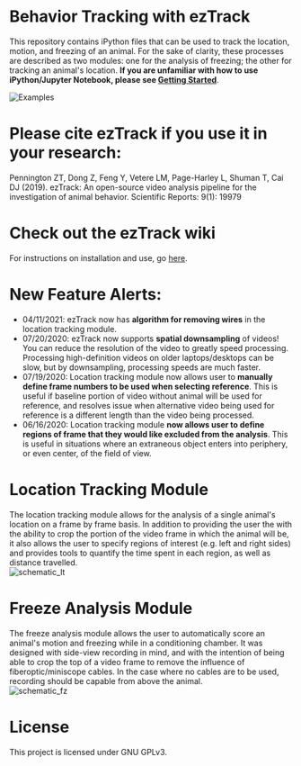 # Behavior Tracking with ezTrack
This repository contains iPython files that can be used to track the location, motion, and freezing of an animal. For the sake of clarity, these processes are described as two modules: one for the analysis of freezing; the other for tracking an animal's location.  **If you are unfamiliar with how to use iPython/Jupyter Notebook, please see [Getting Started](https://github.com/DeniseCaiLab/GettingStarted)**.

![Examples](../master/Images/Examples.gif)

# Please cite ezTrack if you use it in your research:
Pennington ZT, Dong Z, Feng Y, Vetere LM, Page-Harley L, Shuman T, Cai DJ (2019). ezTrack: An open-source video analysis pipeline for the investigation of animal behavior. Scientific Reports: 9(1): 19979


# Check out the ezTrack wiki
For instructions on installation and use, go [here](https://github.com/denisecailab/ezTrack/wiki).

# New Feature Alerts:
- 04/11/2021: ezTrack now has **algorithm for removing wires** in the location tracking module.
- 07/20/2020: ezTrack now supports **spatial downsampling** of videos!  You can reduce the resolution of the video to greatly speed processing. Processing high-definition videos on older laptops/desktops can be slow, but by downsampling, processing speeds are much faster.
- 07/19/2020: Location tracking module now allows user to **manually define frame numbers to be used when selecting reference**.  This is useful if baseline portion of video without animal will be used for reference, and resolves issue when alternative video being used for reference is a different length than the video being processed.
- 06/16/2020:  Location tracking module **now allows user to define regions of frame that they would like excluded from the analysis**.  This is useful in situations where an extraneous object enters into periphery, or even center, of the field of view.


# Location Tracking Module
The location tracking module allows for the analysis of a single animal's location on a frame by frame basis.  In addition to providing the user the with the ability to crop the portion of the video frame in which the animal will be, it also allows the user to specify regions of interest (e.g. left and right sides) and provides tools to quantify the time spent in each region, as well as distance travelled.  
![schematic_lt](../master/Images/LocationTracking_Schematic.png)


# Freeze Analysis Module
The freeze analysis module allows the user to automatically score an animal's motion and freezing while in a conditioning chamber.  It was designed with side-view recording in mind, and with the intention of being able to crop the top of a video frame to remove the influence of fiberoptic/miniscope cables.  In the case where no cables are to be used, recording should be capable from above the animal.  
![schematic_fz](../master/Images/FreezeAnalysis_Schematic.png)


# License
This project is licensed under GNU GPLv3.
